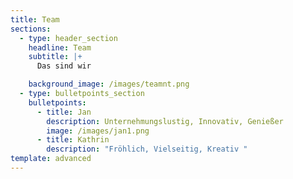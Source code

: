 ```yaml
---
title: Team
sections:
  - type: header_section
    headline: Team
    subtitle: |+
      Das sind wir

    background_image: /images/teamnt.png
  - type: bulletpoints_section
    bulletpoints:
      - title: Jan
        description: Unternehmungslustig, Innovativ, Genießer
        image: /images/jan1.png
      - title: Kathrin
        description: "Fröhlich, Vielseitig, Kreativ "
template: advanced
---
```

